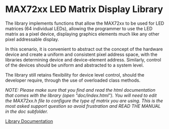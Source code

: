 # MAX72xx LED Matrix Display Library

The library implements functions that allow the MAX72xx to be used for LED matrices (64 individual LEDs), allowing the programmer to use the LED matrix as a pixel device, displaying graphics elements much like any other pixel addressable display.

In this scenario, it is convenient to abstract out the concept of the hardware device and create a uniform and consistent pixel address space, with the libraries determining device and device-element address. Similarly, control of the devices should be uniform and abstracted to a system level.

The library still retains flexibility for device level control, should the developer require, through the use of overloaded class methods.

_NOTE: Please make sure that you find and read the html documentation that comes with the library (open "doc/index.html"). You will need to edit the MAX72xx.h file to configure the type of matrix you are using. This is the most asked support question so avoid frustration and READ THE MANUAL in the _doc_ subfolder._

[Library Documentation](https://majicdesigns.github.io/MAX72xx/)
